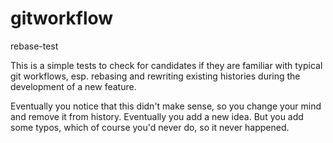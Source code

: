 # gitworkflow
rebase-test

This is a simple tests to check for candidates if they are familiar with typical git workflows, esp. rebasing and rewriting existing histories during the development of a new feature.

Eventually you notice that this didn't make sense, so you change your mind and remove it from history.
Eventually you add a new idea. But you add some typos, which of course you'd never do, so it never happened.
